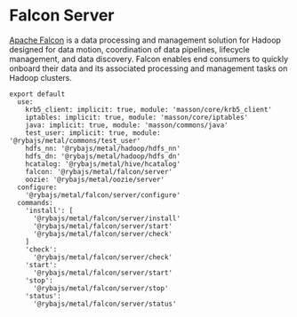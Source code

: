 
# Falcon Server

[Apache Falcon](http://falcon.apache.org) is a data processing and management solution for Hadoop designed
for data motion, coordination of data pipelines, lifecycle management, and data
discovery. Falcon enables end consumers to quickly onboard their data and its
associated processing and management tasks on Hadoop clusters.

    export default
      use:
        krb5_client: implicit: true, module: 'masson/core/krb5_client'
        iptables: implicit: true, module: 'masson/core/iptables'
        java: implicit: true, module: 'masson/commons/java'
        test_user: implicit: true, module: '@rybajs/metal/commons/test_user'
        hdfs_nn: '@rybajs/metal/hadoop/hdfs_nn'
        hdfs_dn: '@rybajs/metal/hadoop/hdfs_dn'
        hcatalog: '@rybajs/metal/hive/hcatalog'
        falcon: '@rybajs/metal/falcon/server'
        oozie: '@rybajs/metal/oozie/server'
      configure:
        '@rybajs/metal/falcon/server/configure'  
      commands:
        'install': [
          '@rybajs/metal/falcon/server/install'
          '@rybajs/metal/falcon/server/start'
          '@rybajs/metal/falcon/server/check'
        ]
        'check':
          '@rybajs/metal/falcon/server/check'
        'start':
          '@rybajs/metal/falcon/server/start'
        'stop':
          '@rybajs/metal/falcon/server/stop'
        'status':
          '@rybajs/metal/falcon/server/status'

[falcon]: http://falcon.incubator.apache.org/
